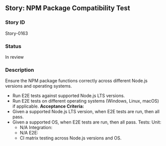 ## Story: NPM Package Compatibility Test

### Story ID

Story-0163

### Status

In review

### Description

Ensure the NPM package functions correctly across different Node.js versions and operating systems.
- Run E2E tests against supported Node.js LTS versions.
- Run E2E tests on different operating systems (Windows, Linux, macOS) if applicable.
  **Acceptance Criteria:**
- Given a supported Node.js LTS version, when E2E tests are run, then all pass.
- Given a supported OS, when E2E tests are run, then all pass.
  Tests:
  Unit:
  - N/A
    Integration:
  - N/A
    E2E:
  - CI matrix testing across Node.js versions and OS.
